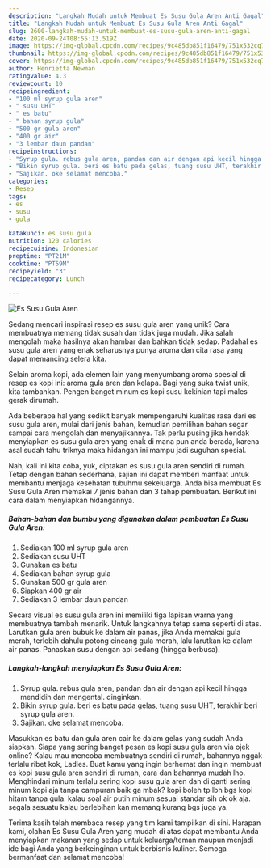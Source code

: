 ```yaml
---
description: "Langkah Mudah untuk Membuat Es Susu Gula Aren Anti Gagal"
title: "Langkah Mudah untuk Membuat Es Susu Gula Aren Anti Gagal"
slug: 2600-langkah-mudah-untuk-membuat-es-susu-gula-aren-anti-gagal
date: 2020-09-24T08:55:13.519Z
image: https://img-global.cpcdn.com/recipes/9c485db851f16479/751x532cq70/es-susu-gula-aren-foto-resep-utama.jpg
thumbnail: https://img-global.cpcdn.com/recipes/9c485db851f16479/751x532cq70/es-susu-gula-aren-foto-resep-utama.jpg
cover: https://img-global.cpcdn.com/recipes/9c485db851f16479/751x532cq70/es-susu-gula-aren-foto-resep-utama.jpg
author: Henrietta Newman
ratingvalue: 4.3
reviewcount: 10
recipeingredient:
- "100 ml syrup gula aren"
- " susu UHT"
- " es batu"
- " bahan syrup gula"
- "500 gr gula aren"
- "400 gr air"
- "3 lembar daun pandan"
recipeinstructions:
- "Syrup gula. rebus gula aren, pandan dan air dengan api kecil hingga mendidih dan mengental. dinginkan."
- "Bikin syrup gula. beri es batu pada gelas, tuang susu UHT, terakhir beri syrup gula aren."
- "Sajikan. oke selamat mencoba."
categories:
- Resep
tags:
- es
- susu
- gula

katakunci: es susu gula 
nutrition: 120 calories
recipecuisine: Indonesian
preptime: "PT21M"
cooktime: "PT59M"
recipeyield: "3"
recipecategory: Lunch

---
```



![Es Susu Gula Aren](https://img-global.cpcdn.com/recipes/9c485db851f16479/751x532cq70/es-susu-gula-aren-foto-resep-utama.jpg)

Sedang mencari inspirasi resep es susu gula aren yang unik? Cara membuatnya memang tidak susah dan tidak juga mudah. Jika salah mengolah maka hasilnya akan hambar dan bahkan tidak sedap. Padahal es susu gula aren yang enak seharusnya punya aroma dan cita rasa yang dapat memancing selera kita.

Selain aroma kopi, ada elemen lain yang menyumbang aroma spesial di resep es kopi ini: aroma gula aren dan kelapa. Bagi yang suka twist unik, kita tambahkan. Pengen banget minum es kopi susu kekinian tapi males gerak dirumah.

Ada beberapa hal yang sedikit banyak mempengaruhi kualitas rasa dari es susu gula aren, mulai dari jenis bahan, kemudian pemilihan bahan segar sampai cara mengolah dan menyajikannya. Tak perlu pusing jika hendak menyiapkan es susu gula aren yang enak di mana pun anda berada, karena asal sudah tahu triknya maka hidangan ini mampu jadi suguhan spesial.


Nah, kali ini kita coba, yuk, ciptakan es susu gula aren sendiri di rumah. Tetap dengan bahan sederhana, sajian ini dapat memberi manfaat untuk membantu menjaga kesehatan tubuhmu sekeluarga. Anda bisa membuat Es Susu Gula Aren memakai 7 jenis bahan dan 3 tahap pembuatan. Berikut ini cara dalam menyiapkan hidangannya.

<!--inarticleads1-->

##### Bahan-bahan dan bumbu yang digunakan dalam pembuatan Es Susu Gula Aren:

1. Sediakan 100 ml syrup gula aren
1. Sediakan  susu UHT
1. Gunakan  es batu
1. Sediakan  bahan syrup gula
1. Gunakan 500 gr gula aren
1. Siapkan 400 gr air
1. Sediakan 3 lembar daun pandan


Secara visual es susu gula aren ini memiliki tiga lapisan warna yang membuatnya tambah menarik. Untuk langkahnya tetap sama seperti di atas. Larutkan gula aren bubuk ke dalam air panas, jika Anda memakai gula merah, terlebih dahulu potong cincang gula merah, lalu larutkan ke dalam air panas. Panaskan susu dengan api sedang (hingga berbusa). 

<!--inarticleads2-->

##### Langkah-langkah menyiapkan Es Susu Gula Aren:

1. Syrup gula. rebus gula aren, pandan dan air dengan api kecil hingga mendidih dan mengental. dinginkan.
1. Bikin syrup gula. beri es batu pada gelas, tuang susu UHT, terakhir beri syrup gula aren.
1. Sajikan. oke selamat mencoba.


Masukkan es batu dan gula aren cair ke dalam gelas yang sudah Anda siapkan. Siapa yang sering banget pesan es kopi susu gula aren via ojek online? Kalau mau mencoba membuatnya sendiri di rumah, bahannya nggak terlalu ribet kok, Ladies. Buat kamu yang ingin berhemat dan ingin membuat es kopi susu gula aren sendiri di rumah, cara dan bahannya mudah lho. Menghindari minum terlalu sering kopi susu gula aren dan di ganti sering minum kopi aja tanpa campuran baik ga mbak? kopi boleh tp lbh bgs kopi hitam tanpa gula. kalau soal air putih minum sesuai standar sih ok ok aja. segala sesuatu kalau berlebihan kan memang kurang bgs juga ya. 

Terima kasih telah membaca resep yang tim kami tampilkan di sini. Harapan kami, olahan Es Susu Gula Aren yang mudah di atas dapat membantu Anda menyiapkan makanan yang sedap untuk keluarga/teman maupun menjadi ide bagi Anda yang berkeinginan untuk berbisnis kuliner. Semoga bermanfaat dan selamat mencoba!
